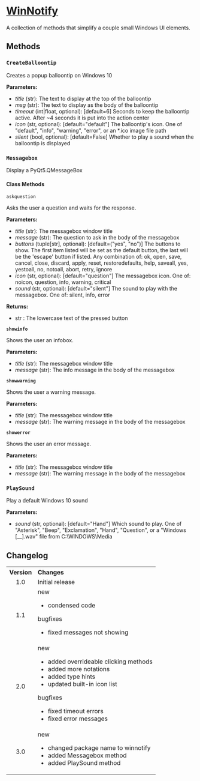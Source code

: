 # [WinNotify](https://github.com/Cryden13/WinNotify)

A collection of methods that simplify a couple small Windows UI elements.

## Methods

### `CreateBalloontip`

Creates a popup balloontip on Windows 10

**Parameters:**

- *title* (str): The text to display at the top of the balloontip
- *msg* (str): The text to display as the body of the balloontip
- *timeout* (int|float, optional): [default=6] Seconds to keep the balloontip active. After ~4 seconds it is put into the action center
- *icon* (str, optional): [default="default"] The balloontip's icon. One of "default", "info", "warning", "error", or an *.ico image file path
- *silent* (bool, optional): [default=False] Whether to play a sound when the balloontip is displayed

### `Messagebox`

Display a PyQt5.QMessageBox

#### **Class Methods**

`askquestion`

Asks the user a question and waits for the response.  

**Parameters:**

- *title* (str): The messagebox window title
- *message* (str): The question to ask in the body of the messagebox
- *buttons* (tuple[str], optional): [default=("yes", "no")] The buttons to show. The first item listed will be set as the default button, the last will be the 'escape' button if listed. Any combination of: ok, open, save, cancel, close, discard, apply, reset, restoredefaults, help, saveall, yes, yestoall, no, notoall, abort, retry, ignore
- *icon* (str, optional): [default="question"] The messagebox icon. One of: noicon, question, info, warning, critical
- *sound* (str, optional): [default="silent"] The sound to play with the messagebox. One of: silent, info, error

**Returns:**

- str : The lowercase text of the pressed button

**`showinfo`**

Shows the user an infobox.

**Parameters:**

- *title* (str): The messagebox window title
- *message* (str): The info message in the body of the messagebox

**`showwarning`**

Shows the user a warning message.

**Parameters:**

- *title* (str): The messagebox window title
- *message* (str): The warning message in the body of the messagebox

**`showerror`**

Shows the user an error message.

**Parameters:**

- *title* (str): The messagebox window title
- *message* (str): The warning message in the body of the messagebox

### `PlaySound`

Play a default Windows 10 sound

**Parameters:**

- *sound* (str, optional): [default="Hand"] Which sound to play. One of "Asterisk", "Beep", "Exclamation", "Hand", "Question", or a "Windows [__].wav" file from C:\\WINDOWS\\Media

## Changelog

<table>
    <tbody>
        <tr>
            <th align="center">Version</th>
            <th align="left">Changes</th>
        </tr>
        <tr>
            <td align="center">1.0</td>
            <td>Initial release</td>
        </tr>
        <tr>
            <td align="center">1.1</td>
            <td>
                <dl>
                    <dt>new</dt>
                    <ul>
                        <li>condensed code</li>
                    </ul>
                    <dt>bugfixes</dt>
                    <ul>
                        <li>fixed messages not showing</li>
                    </ul>
                </dl>
            </td>
        </tr>
        <tr>
            <td align="center">2.0</td>
            <td>
                <dl>
                    <dt>new</dt>
                    <ul>
                        <li>added overrideable clicking methods</li>
                        <li>added more notations</li>
                        <li>added type hints</li>
                        <li>updated built-in icon list</li>
                    </ul>
                    <dt>bugfixes</dt>
                    <ul>
                        <li>fixed timeout errors</li>
                        <li>fixed error messages</li>
                    </ul>
                </dl>
            </td>
        </tr>
        <tr>
            <td align="center">3.0</td>
            <td>
                <dl>
                    <dt>new</dt>
                    <ul>
                        <li>changed package name to winnotify</li>
                        <li>added Messagebox method</li>
                        <li>added PlaySound method</li>
                    </ul>
                </dl>
            </td>
        </tr>
    </tbody>
</table>
